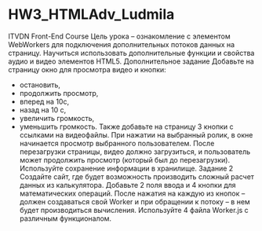 # HW3_HTMLAdv_Ludmila
ITVDN Front-End Course
Цель урока – ознакомление с элементом WebWorkers для подключения дополнительных потоков
данных на страницу. Научиться использовать дополнительные функции и свойства аудио и видео
элементов HTML5.
Дополнительное задание
Добавьте на страницу окно для просмотра видео и кнопки:
- остановить,
- продолжить просмотр,
- вперед на 10с,
- назад на 10 с,
- увеличить громкость,
- уменьшить громкость.
Также добавьте на страницу 3 кнопки с ссылками на видеофайлы. При нажатии на выбранный ролик, в
окне начинается просмотр выбранного пользователем. После перезагрузки страницы, видео должно
загрузиться, и пользователь может продолжить просмотр (который был до перезагрузки). Используйте
сохранение информации в хранилище.
Задание 2
Создайте сайт, где будет возможность производить сложный расчет данных из калькулятора.
Добавьте 2 поля ввода и 4 кнопки для математических операций. После нажатия на каждую из кнопок –
должен создаваться свой Worker и при обращении к потоку – в нем будет производиться вычисления.
Используйте 4 файла Worker.js с различным функционалом.

